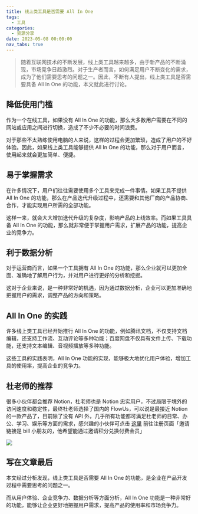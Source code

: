 ```yaml
---
title: 线上类工具是否需要 All In One
tags:
  - 工具
categories:
  - 资源分享
date: 2023-05-08 00:00:00
nav_tabs: true
---
```


> 随着互联网技术的不断发展，线上类工具越来越多，由于新产品的不断涌现，市场竞争日趋激烈。对于生产者而言，如何满足用户不断变化的需求，成为了他们需要思考的问题之一。因此，不断有人提出，线上类工具是否需要具备 All In One 的功能，本文就此进行讨论。

<!-- more -->

## 降低使用门槛

作为一个在线工具，如果没有 All In One 的功能，那么大多数用户需要在不同的网站或应用之间进行切换，造成了不少不必要的时间浪费。

对于那些不太熟练使用电脑的人来说，这样的过程会更加繁琐，造成了用户的不好体验。因此，如果线上类工具能够提供 All In One 的功能，那么对于用户而言，使用起来就会更加简单、便捷。

## 易于掌握需求

在许多情况下，用户们往往需要使用多个工具来完成一件事情。如果工具不提供 All In One 的功能，那么在产品迭代升级过程中，还需要和其他厂商的产品协商、合作，才能实现用户所需的全部功能。

这样一来，就会大大增加迭代升级的复杂度，影响产品的上线效率。而如果工具具备 All In One 的功能，那么就非常便于掌握用户需求，扩展产品的功能，提高企业的竞争力。

## 利于数据分析

对于运营商而言，如果一个工具拥有 All In One 的功能，那么企业就可以更加全面、准确地了解用户行为，并对用户进行更好的分析和挖掘。

这对于企业来说，是一种非常好的机遇，因为通过数据分析，企业可以更加准确地把握用户的需求，调整产品的方向和策略。

## All In One 的实践

许多线上类工具已经开始推行 All In One 的功能，例如腾讯文档，不仅支持文档编辑，还支持工作流、互动评论等多种功能；百度网盘不仅具有文件上传、下载功能，还支持文本编辑、音视频播放等多种功能。

这些工具的实践表明，All In One 功能的实现，能够极大地优化用户体验，增加工具的使用率，提高企业的竞争力。

## 杜老师的推荐

很多小伙伴都会推荐 Notion，杜老师也是 Notion 忠实用户，不过局限于境外的访问速度和稳定性，最终杜老师选择了国内的 FlowUs，可以说是最接近 Notion 的一款产品了，目前除了没有 API 外，几乎所有功能都可满足杜老师的日常、办公、学习、娱乐等方面的需求，感兴趣的小伙伴可点击 [这里](https://flowus.cn/login?code=PXTQ92) 前往注册页面「邀请链接是 bill 小朋友的，他希望能通过邀请积分兑换付费会员」

![](https://cdn.dusays.com/2023/05/583-1.jpg)

## 写在文章最后

本文经过分析发现，线上类工具是否需要 All In One 的功能，是企业在产品开发过程中需要思考的问题之一。

而从用户体验、企业竞争力、数据分析等方面分析，All In One 功能是一种非常好的功能，能够让企业更好地把握用户需求，提高产品的使用率和市场竞争力。